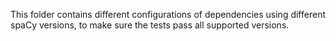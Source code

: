 This folder contains different configurations of dependencies using different spaCy versions, to make sure the tests pass all supported versions.
